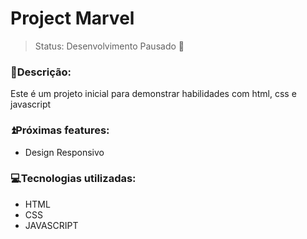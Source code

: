 <h1> Project Marvel </h1>

> Status: Desenvolvimento Pausado 🚧

<h3> 📜<strong>Descrição:</strong>  </h3>
<p> Este é um projeto inicial para demonstrar habilidades com html, css e javascript </p>

<h3> ⏫<strong>Próximas features: </strong>  </h3>
<ul>
  <li>Design Responsivo</li>
</ul>

<h3> 💻<strong>Tecnologias utilizadas:</strong>  </h3>
<ul>
  <li>HTML</li>
  <li>CSS</li>
  <li>JAVASCRIPT</li>
</ul>
  
